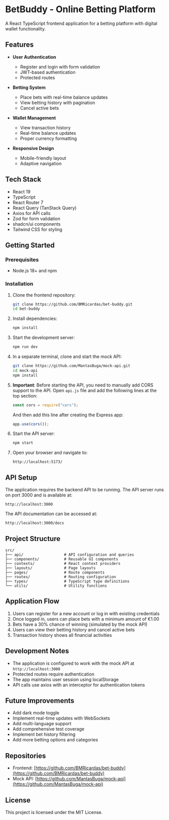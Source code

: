 # BetBuddy - Online Betting Platform

A React TypeScript frontend application for a betting platform with digital wallet functionality.

## Features

- **User Authentication**

  - Register and login with form validation
  - JWT-based authentication
  - Protected routes

- **Betting System**

  - Place bets with real-time balance updates
  - View betting history with pagination
  - Cancel active bets

- **Wallet Management**

  - View transaction history
  - Real-time balance updates
  - Proper currency formatting

- **Responsive Design**
  - Mobile-friendly layout
  - Adaptive navigation

## Tech Stack

- React 19
- TypeScript
- React Router 7
- React Query (TanStack Query)
- Axios for API calls
- Zod for form validation
- shadcn/ui components
- Tailwind CSS for styling

## Getting Started

### Prerequisites

- Node.js 18+ and npm

### Installation

1. Clone the frontend repository:

   ```bash
   git clone https://github.com/BMRicardas/bet-buddy.git
   cd bet-buddy
   ```

2. Install dependencies:

   ```bash
   npm install
   ```

3. Start the development server:

   ```bash
   npm run dev
   ```

4. In a separate terminal, clone and start the mock API:

   ```bash
   git clone https://github.com/MantasBuga/mock-api.git
   cd mock-api
   npm install
   ```

5. **Important**: Before starting the API, you need to manually add CORS support to the API. Open `api.js` file and add the following lines at the top section:

   ```javascript
   const cors = require("cors");
   ```

   And then add this line after creating the Express app:

   ```javascript
   app.use(cors());
   ```

6. Start the API server:

   ```bash
   npm start
   ```

7. Open your browser and navigate to:
   ```
   http://localhost:5173/
   ```

## API Setup

The application requires the backend API to be running. The API server runs on port 3000 and is available at:

```
http://localhost:3000
```

The API documentation can be accessed at:

```
http://localhost:3000/docs
```

## Project Structure

```
src/
├── api/                  # API configuration and queries
├── components/           # Reusable UI components
├── contexts/             # React context providers
├── layouts/              # Page layouts
├── pages/                # Route components
├── routes/               # Routing configuration
├── types/                # TypeScript type definitions
└── utils/                # Utility functions
```

## Application Flow

1. Users can register for a new account or log in with existing credentials
2. Once logged in, users can place bets with a minimum amount of €1.00
3. Bets have a 30% chance of winning (simulated by the mock API)
4. Users can view their betting history and cancel active bets
5. Transaction history shows all financial activities

## Development Notes

- The application is configured to work with the mock API at `http://localhost:3000`
- Protected routes require authentication
- The app maintains user session using localStorage
- API calls use axios with an interceptor for authentication tokens

## Future Improvements

- Add dark mode toggle
- Implement real-time updates with WebSockets
- Add multi-language support
- Add comprehensive test coverage
- Implement bet history filtering
- Add more betting options and categories

## Repositories

- Frontend: [https://github.com/BMRicardas/bet-buddy](https://github.com/BMRicardas/bet-buddy)
- Mock API: [https://github.com/MantasBuga/mock-api](https://github.com/MantasBuga/mock-api)

## License

This project is licensed under the MIT License.
